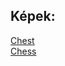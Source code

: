  ## Képek:

[Chest](https://vectorportal.com/vector/treasure-chest-with-coins/31334)
<br/>
[Chess](https://openclipart.org/detail/232908/rook-chess-piece)
